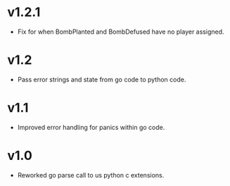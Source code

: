 

# v1.2.1
 - Fix for when BombPlanted and BombDefused have no player assigned.

 # v1.2
 - Pass error strings and state from go code to python code.
 
# v1.1
 - Improved error handling for panics within go code.

# v1.0
 - Reworked go parse call to us python c extensions.
